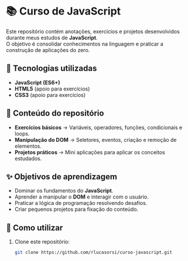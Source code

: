 # 📚 Curso de JavaScript  

Este repositório contém anotações, exercícios e projetos desenvolvidos durante meus estudos de **JavaScript**.  
O objetivo é consolidar conhecimentos na linguagem e praticar a construção de aplicações do zero.  

## 🚀 Tecnologias utilizadas  
- **JavaScript (ES6+)**  
- **HTML5** (apoio para exercícios)  
- **CSS3** (apoio para exercícios)  

## 📌 Conteúdo do repositório  
- **Exercícios básicos** → Variáveis, operadores, funções, condicionais e loops.  
- **Manipulação do DOM** → Seletores, eventos, criação e remoção de elementos.  
- **Projetos práticos** → Mini aplicações para aplicar os conceitos estudados.  

## ✨ Objetivos de aprendizagem  
- Dominar os fundamentos do **JavaScript**.  
- Aprender a manipular o **DOM** e interagir com o usuário.  
- Praticar a lógica de programação resolvendo desafios.  
- Criar pequenos projetos para fixação do conteúdo.  

## 📖 Como utilizar  
1. Clone este repositório:  
   ```bash
   git clone https://github.com/rlucasorsi/curso-javascript.git

